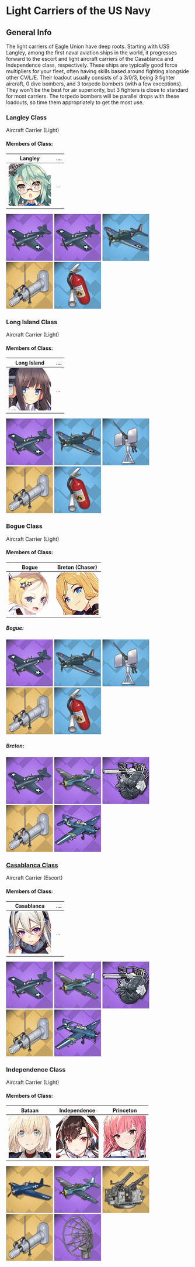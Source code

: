 # Light Carriers of the US Navy

## General Info

The light carriers of Eagle Union have deep roots. Starting with USS Langley, among the first naval aviation ships in the world, it progresses forward to the escort and light aircraft carriers of the Casablanca and Independence class, respectively. These ships are typically good force multipliers for your fleet, often having skills based around fighting alongside other CV/L/E. Their loadout usually consists of a 3/0/3, being 3 fighter aircraft, 0 dive bombers, and 3 torpedo bombers (with a few exceptions). They won't be the best for air superiority, but 3 fighters is close to standard for most carriers. The torpedo bombers will be parallel drops with these loadouts, so time them appropriately to get the most use.

### Langley Class

Aircraft Carrier (Light)

#### Members of Class: <br/>
Langley | ....
| ----- | ----- |
![Langley](/Icons/Ship/EagleUnion/Langley.png) |      ...        <br/>

![F4F](/Icons/Equipment/Aircraft/Fighter/F4FWildcat.png)
![F4F](/Icons/Equipment/Aircraft/Fighter/F4FWildcat.png)
![SBD3](/Icons/Equipment/Aircraft/Bomber/SBD-3Dauntless.png)
![SteamCatapult](/Icons/Equipment/Auxiliary/SteamCatapult.png)
![Extinguisher](/Icons/Equipment/Auxiliary/Extinguisher.png) <br/>

### Long Island Class

Aircraft Carrier (Light)

#### Members of Class: <br/>
Long Island | ....
| ----- | ----- |
![Long Island](/Icons/Ship/EagleUnion/LongIsland.png) |      ...        <br/>

![F4F](/Icons/Equipment/Aircraft/Fighter/F4FWildcat.png)
![SBD3](/Icons/Equipment/Aircraft/Bomber/SBD-3Dauntless.png)
![20mmOerlikon](/Icons/Equipment/AA/20mmOerlikon.png)
![SteamCatapult](/Icons/Equipment/Auxiliary/SteamCatapult.png)
![Extinguisher](/Icons/Equipment/Auxiliary/Extinguisher.png) <br/>

### Bogue Class

Aircraft Carrier (Light) <br/>

#### Members of Class: <br/>
Bogue | Breton (Chaser)
| ----- | ----- |
![Bogue](/Icons/Ship/EagleUnion/Bogue.png) | ![Chaser](/Icons/Ship/EagleUnion/Chaser.png) <br/>


##### Bogue:
![F4F](/Icons/Equipment/Aircraft/Fighter/F4FWildcat.png)
![SBD3](/Icons/Equipment/Aircraft/Bomber/SBD-3Dauntless.png)
![20mmOerlikon](/Icons/Equipment/AA/20mmOerlikon.png)
![SteamCatapult](/Icons/Equipment/Auxiliary/SteamCatapult.png)
![Extinguisher](/Icons/Equipment/Auxiliary/Extinguisher.png) <br/>

##### Breton:
![F4F](/Icons/Equipment/Aircraft/Fighter/F4FWildcat.png)
![TBF](/Icons/Equipment/Aircraft/Torpedo/TBFAvenger.png)
![Twin40mmBofors](/Icons/Equipment/AA/Twin40mmUSN.png)
![SteamCatapult](/Icons/Equipment/Auxiliary/SteamCatapult.png)
![TBM3ASW](/Icons/Equipment/Auxiliary/TBM3ASW.png) <br/>

### [Casablanca Class](/History/USN/CVE/CasablancaClass.md)

Aircraft Carrier (Escort)

#### Members of Class: <br/>
Casablanca | ....
| ----- | ----- |
![Casablanca](/Icons/Ship/EagleUnion/Casablanca.png) |      ...        <br/>

![F4F](/Icons/Equipment/Aircraft/Fighter/F4FWildcat.png)
![TBF](/Icons/Equipment/Aircraft/Torpedo/TBFAvenger.png)
![Twin40mmBofors](/Icons/Equipment/AA/Twin40mmUSN.png)
![SteamCatapult](/Icons/Equipment/Auxiliary/SteamCatapult.png)
![TBM3ASW](/Icons/Equipment/Auxiliary/TBM3ASW.png) <br/>

### Independence Class

Aircraft Carrier (Light) <br/>

#### Members of Class: <br/>
Bataan | Independence | Princeton
| ----- | ----- | ----- |
![Bataan](/Icons/Ship/EagleUnion/Bataan.png) | ![Independence](/Icons/Ship/EagleUnion/Independence.png) | ![Princeton](/Icons/Ship/EagleUnion/Princeton.png) <br/>

![F6F](/Icons/Equipment/Aircraft/Fighter/F6FHellcat.png)
![TBF](/Icons/Equipment/Aircraft/Torpedo/TBFAvenger.png)
![Quad40mmBofors](/Icons/Equipment/AA/Quad40mmUSN.png)
![SteamCatapult](/Icons/Equipment/Auxiliary/SteamCatapult.png)
![AirRadar](/Icons/Equipment/Auxiliary/AirRadar.png) <br/>